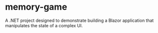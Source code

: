 # memory-game
A .NET project designed to demonstrate building a Blazor application that manipulates the state of a complex UI.
